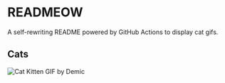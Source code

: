 # READMEOW

A self-rewriting README powered by GitHub Actions to display cat gifs.

## Cats

![Cat Kitten GIF by Demic](https://media0.giphy.com/media/3oriO0OEd9QIDdllqo/200.gif?cid=9acd02daie8rn6iv92udhyp8mhawlqk2yyrnrxqjl8gk4d9y&ep=v1_gifs_search&rid=200.gif&ct=g)

